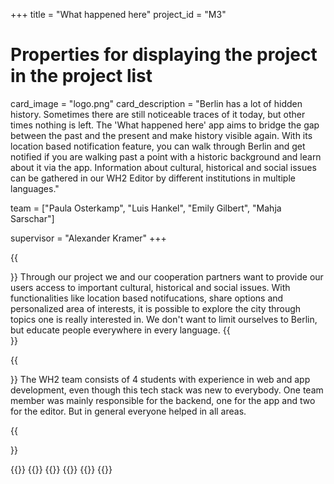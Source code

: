 +++
title = "What happened here"
project_id = "M3"

# Properties for displaying the project in the project list
card_image = "logo.png"
card_description = "Berlin has a lot of hidden history. Sometimes there are still noticeable traces of it today, but other times nothing is left. The 'What happened here' app aims to bridge the gap between the past and the present and make history visible again. With its location based notification feature, you can walk through Berlin and get notified if you are walking past a point with a historic background and learn about it via the app. Information about cultural, historical and social issues can be gathered in our WH2 Editor by different institutions in multiple languages."


team = ["Paula Osterkamp", "Luis Hankel", "Emily Gilbert", "Mahja Sarschar"]

supervisor = "Alexander Kramer"
+++


{{<section title="Our Goal">}}
Through our project we and our cooperation partners want to provide our users access to important cultural, historical and social issues. With functionalities like location based notifucations, share options and personalized area of interests, it is possible to explore the city through topics one is really interested in. We don't want to limit ourselves to Berlin, but educate people everywhere in every language.
{{</section>}}

{{<section title="The Team">}}
The WH2 team consists of 4 students with experience in web and app development, even though this tech stack was new to everybody. One team member was mainly responsible for the backend, one for the app and two for the editor. But in general everyone helped in all areas.

{{</section >}}

{{<gallery>}}
{{<team-member image="paula.jpeg" name="Paula">}}
{{<team-member image="luis.jpg" name="Luis">}}
{{<team-member image="emily.jpg" name="Emily">}}
{{<team-member image="mahja.jpeg" name="Mahja">}}
{{</gallery>}}
